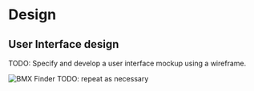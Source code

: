 # Design

## User Interface design
TODO: Specify and develop a user interface mockup using a wireframe.

![BMX Finder](https://github.com/Lobst3rr/DLH-AA/assets/148768725/8745a05a-e40d-452b-84aa-033d49b34422)
TODO: repeat as necessary
